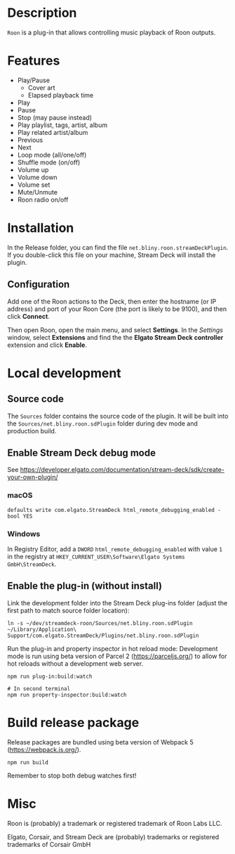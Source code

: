 # Description
`Roon` is a plug-in that allows controlling music playback of Roon outputs.


# Features
- Play/Pause
  - Cover art
  - Elapsed playback time
- Play
- Pause
- Stop (may pause instead)
- Play playlist, tags, artist, album
- Play related artist/album
- Previous
- Next
- Loop mode (all/one/off)
- Shuffle mode (on/off)
- Volume up
- Volume down
- Volume set
- Mute/Unmute
- Roon radio on/off


# Installation
In the Release folder, you can find the file `net.bliny.roon.streamDeckPlugin`. If you double-click this file on your machine, Stream Deck will install the plugin.

## Configuration
Add one of the Roon actions to the Deck, then enter the hostname (or IP address) and port of your Roon Core (the port is likely to be 9100), and then click **Connect**.

Then open Roon, open the main menu, and select **Settings**. In the *Settings* window, select **Extensions** and find the the **Elgato Stream Deck controller** extension and click **Enable**.

# Local development
## Source code
The `Sources` folder contains the source code of the plugin. It will be built into the `Sources/net.bliny.roon.sdPlugin` folder during dev mode and production build.

## Enable Stream Deck debug mode
See https://developer.elgato.com/documentation/stream-deck/sdk/create-your-own-plugin/

### macOS
```
defaults write com.elgato.StreamDeck html_remote_debugging_enabled -bool YES
```

### Windows
In Registry Editor, add a `DWORD` `html_remote_debugging_enabled` with value `1` in the registry at `HKEY_CURRENT_USER\Software\Elgato Systems GmbH\StreamDeck`.

## Enable the plug-in (without install)
Link the development folder into the Stream Deck plug-ins folder (adjust the first path to match source folder location):
```
ln -s ~/dev/streamdeck-roon/Sources/net.bliny.roon.sdPlugin ~/Library/Application\ Support/com.elgato.StreamDeck/Plugins/net.bliny.roon.sdPlugin
```

Run the plug-in and property inspector in hot reload mode:
Development mode is run using beta version of Parcel 2 (https://parceljs.org/) to allow for hot reloads without a development web server.
```
npm run plug-in:build:watch

# In second terminal
npm run property-inspector:build:watch
```


# Build release package
Release packages are bundled using beta version of Webpack 5 (https://webpack.js.org/).
```
npm run build
```

Remember to stop both debug watches first!

# Misc
Roon is (probably) a trademark or registered trademark of Roon Labs LLC.

Elgato, Corsair, and Stream Deck are (probably) trademarks or registered trademarks of Corsair GmbH

